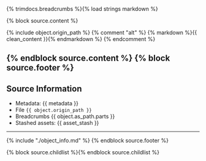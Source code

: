 {% trimdocs.breadcrumbs %}{% load strings markdown %}

{% block source.content %}

{% include object.origin_path %}
{% comment "alt" %}
{% markdown %}{{ clean_content }}{% endmarkdown %}
{% endcomment %}

{% endblock source.content %}
{% block source.footer %}
---
## Source Information

+ Metadata: {{ metadata }}
+ File `{{ object.origin_path }}`
+ Breadcrumbs {{ object.as_path.parts }}
+ Stashed assets: {{ asset_stash }}
---
{% include "./object_info.md" %}
{% endblock source.footer %}

{% block source.childlist %}{% endblock source.childlist %}
